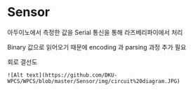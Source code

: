 # Sensor

아두이노에서 측정한 값을 Serial 통신을 통해 라즈베리파이에서 처리

Binary 값으로 읽어오기 때문에 encoding 과 parsing 과정 추가 필요



회로 결선도

```
![Alt text](https://github.com/DKU-WPCS/WPCS/blob/master/Sensor/img/circuit%20diagram.JPG)
```

